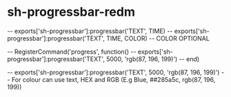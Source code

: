 # sh-progressbar-redm

-- exports['sh-progressbar']:progressbar('TEXT', TIME)
-- exports['sh-progressbar']:progressbar('TEXT', TIME, COLOR) -- COLOR OPTIONAL

-- RegisterCommand('progress', function()
--     exports['sh-progressbar']:progressbar('TEXT', 5000, 'rgb(87, 196, 199)')
-- end)

-- exports['sh-progressbar']:progressbar('TEXT', 5000, 'rgb(87, 196, 199)') -- For colour can use text, HEX and RGB (E.g Blue, ##285a5c, rgb(87, 196, 199))
